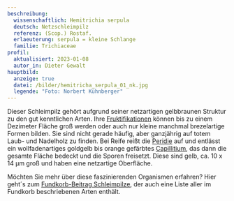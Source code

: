 ```yaml
---
beschreibung:
  wissenschaftlich: Hemitrichia serpula
  deutsch: Netzschleimpilz
  referenz: (Scop.) Rostaf.
  erlaeuterung: serpula = kleine Schlange
  familie: Trichiaceae
profil:
  aktualisiert: 2023-01-08
  autor_in: Dieter Gewalt
hauptbild:
  anzeige: true
  datei: /bilder/hemitricha_serpula_01_nk.jpg
  legende: "Foto: Norbert Kühnberger"
---
```

Dieser Schleimpilz gehört aufgrund seiner netzartigen gelbbraunen Struktur zu den gut kenntlichen Arten. Ihre [Fruktifikationen](Fruktifikation "Glossar") können bis zu einem Dezimeter Fläche groß werden oder auch nur kleine manchmal brezelartige Formen bilden. Sie sind nicht gerade häufig, aber ganzjährig auf totem Laub- und Nadelholz zu finden. Bei Reife reißt die [Peridie](Peridie "Glossar") auf und entlässt ein wollfadenartiges goldgelb bis orange gefärbtes [Capillitium](Capillitium "Glossar"), das dann die gesamte Fläche bedeckt und die Sporen freisetzt. Diese sind gelb, ca. 10 x 14 µm groß und haben eine netzartige Oberfläche.

Möchten Sie mehr über diese faszinierenden Organismen erfahren? Hier geht´s zum [Fundkorb-Beitrag Schleimpilze](/verwandt/schleimpilze-myxomyzeten), der auch eine Liste aller im Fundkorb beschriebenen Arten enthält.